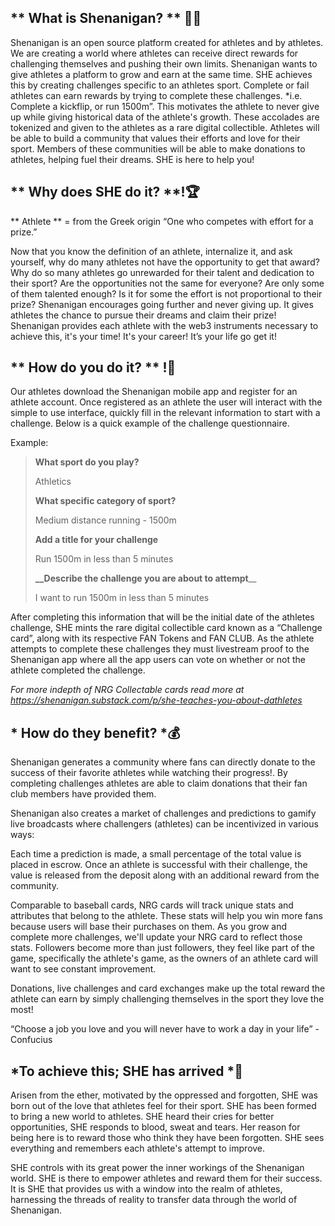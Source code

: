 
## ** What is Shenanigan? ** 🤸‍♀️
Shenanigan is an open source platform created for athletes and by athletes. We are creating a world where athletes can receive direct rewards for challenging themselves and pushing their own limits. Shenanigan wants to give athletes a platform to grow and earn at the same time. SHE achieves this by creating challenges specific to an athletes sport. Complete or fail athletes can earn rewards by trying to complete these challenges. *i.e. Complete a kickflip, or run 1500m”. This motivates the athlete to never give up while giving historical data of the athlete's growth. These accolades are tokenized and given to the athletes as a rare digital collectible. Athletes will be able to build a community that values their efforts and love for their sport. Members of these communities will be able to make donations to athletes, helping fuel their dreams. SHE is here to help you!

## ** Why does SHE do it? **!🏆

** Athlete ** = from the Greek origin “One who competes with effort for a prize.”

Now that you know the definition of an athlete, internalize it, and ask yourself, why do many athletes not have the opportunity to get that award? Why do so many athletes go unrewarded for their talent and dedication to their sport? Are the opportunities not the same for everyone? Are only some of them talented enough? Is it for some the effort is not proportional to their prize? Shenanigan encourages going further and never giving up. It gives athletes the chance to pursue their dreams and claim their prize! Shenanigan provides each athlete with the web3 instruments necessary to achieve this, it's your time! It's your career! It’s your life go get it!

## ** How do you do it? ** !📱

Our athletes download the Shenanigan mobile app and register for an athlete account. Once registered as an athlete the user will interact with the simple to use interface, quickly fill in the relevant information to start with a challenge. Below is a quick example of the challenge questionnaire.

Example:

> __**What sport do you play?**__
>    
>
> Athletics
>
> __**What specific category of sport?**__
>    
>
> Medium distance running - 1500m
> 
> __**Add a title for your challenge**__
>     
> 
> Run 1500m in less than 5 minutes
> 
> 
> **__Describe the challenge you are about to attempt**__
>     
> 
> I want to run 1500m in less than 5 minutes

After completing this information that will be the initial date of the athletes challenge, SHE mints the rare digital collectible card known as a “Challenge card”, along with its respective FAN Tokens and FAN CLUB. As the athlete attempts to complete these challenges they must livestream proof to the Shenanigan app where all the app users can vote on whether or not the athlete completed the challenge.

*For more indepth of NRG Collectable cards read more at https://shenanigan.substack.com/p/she-teaches-you-about-dathletes*

## * How do they benefit? *💰

Shenanigan generates a community where fans can directly donate to the success of their favorite athletes while watching their progress!. By completing challenges athletes are able to claim donations that their fan club members have provided them.

Shenanigan also creates a market of challenges and predictions to gamify live broadcasts where challengers (athletes) can be incentivized in various ways:

Each time a prediction is made, a small percentage of the total value is placed in escrow. Once an athlete is successful with their challenge, the value is released from the deposit along with an additional reward from the community.

Comparable to baseball cards, NRG cards will track unique stats and attributes that belong to the athlete. These stats will help you win more fans because users will base their purchases on them. As you grow and complete more challenges, we'll update your NRG card to reflect those stats. Followers become more than just followers, they feel like part of the game, specifically the athlete's game, as the owners of an athlete card will want to see constant improvement.

Donations, live challenges and card exchanges make up the total reward the athlete can earn by simply challenging themselves in the sport they love the most!

“Choose a job you love and you will never have to work a day in your life” - Confucius

## *To achieve this; SHE has arrived *💖
Arisen from the ether, motivated by the oppressed and forgotten, SHE was born out of the love that athletes feel for their sport. SHE has been formed to bring a new world to athletes. SHE heard their cries for better opportunities, SHE responds to blood, sweat and tears. Her reason for being here is to reward those who think they have been forgotten. SHE sees everything and remembers each athlete's attempt to improve.

SHE controls with its great power the inner workings of the Shenanigan world. SHE is there to empower athletes and reward them for their success. It is SHE that provides us with a window into the realm of athletes, harnessing the threads of reality to transfer data through the world of Shenanigan.

<!--stackedit_data:
eyJoaXN0b3J5IjpbLTEzNzI2MzA2ODFdfQ==
-->